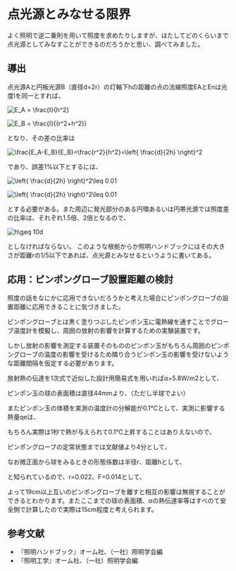 
# 点光源とみなせる限界
よく照明で逆二乗則を用いて照度を求めたりしますが、はたしてどのくらいまで点光源としてみなすことができるのだろうかと思い、調べてみました。

## 導出
点光源Aと円板光源B（直径d=2r）の灯軸下hの距離の点の法線照度EAとEnは光度Iを同一とすれば、


![E_A = \frac{I}{h^2}](https://render.githubusercontent.com/render/math?math=%5Cdisplaystyle+E_A+%3D+%5Cfrac%7BI%7D%7Bh%5E2%7D)



![E_B = \frac{I}{(r^2+h^2)}](https://render.githubusercontent.com/render/math?math=%5Cdisplaystyle+E_B+%3D+%5Cfrac%7BI%7D%7B%28r%5E2%2Bh%5E2%29%7D)


となり、その差の比率は


![\frac{E_A-E_B}{E_B}=\frac{r^2}{h^2}=\left\{  \frac{d}{2h} \right\}^2](https://render.githubusercontent.com/render/math?math=%5Cdisplaystyle+%5Cfrac%7BE_A-E_B%7D%7BE_B%7D%3D%5Cfrac%7Br%5E2%7D%7Bh%5E2%7D%3D%5Cleft%5C%7B++%5Cfrac%7Bd%7D%7B2h%7D+%5Cright%5C%7D%5E2)


であり、誤差1%以下とするには、

![\left\{ \frac{d}{2h} \right\}^2\leq 0.01](https://render.githubusercontent.com/render/math?math=%5Clarge+%5Cdisplaystyle+%5Cleft%5C%7B+%5Cfrac%7Bd%7D%7B2h%7D+%5Cright%5C%7D%5E2%5Cleq+0.01)


![\left\{ \frac{d}{2h} \right\}^2\leq 0.01](https://render.githubusercontent.com/render/math?math=%5Cdisplaystyle+%5Cleft%5C%7B+%5Cfrac%7Bd%7D%7B2h%7D+%5Cright%5C%7D%5E2%5Cleq+0.01)


とする必要がある。また周辺に発光部分のある円環あるいは円帯光源では照度差の比率は、それぞれ1.5倍、2倍となるので、


![h\geq 10d](https://render.githubusercontent.com/render/math?math=%5Cdisplaystyle+h%5Cgeq+10d)


としなければならない。
このような根拠からか照明ハンドブックにはその大きさが距離rの1/5以下であれば、点光源とみなせるというように書いてある。

## 応用：ピンポングローブ設置距離の検討
照度の話をなにかに応用できないだろうかと考えた場合にピンポングローブの設置距離に応用できることに気づきました。


ピンポングローブとは黒く塗りつぶしたピンポン玉に電熱線を通すことでグローブ温度計を模擬し、周囲の放射の影響を計算するための実験装置です。


しかし放射の影響を測定する装置そのもののピンポン玉がもちろん周囲のピンポングローブの温度の影響を受けるため隣り合うピンポン玉の影響を受けないような距離間隔を仮定する必要があります。


放射熱の伝達を1次式で近似した設計用簡易式を用いればα=5.8W/m2として、

ピンポン玉の球の表面積は直径44mmより、（ただし半球でよい）

またピンポン玉の体積を実測の温度計の分解能が0.1℃として、実測に影響する熱量qeは、


もちろん実際は1秒で熱が与えられて0.1℃上昇することはありえないので、

ピンポングローブの定常状態までは文献値より4分として、


なお微正面から球をみるときの形態係数は半径r、距離hとして、


と知られているので、r=0.022、F=0.014として、

よって19cm以上互いのピンポングローブを離すと相互の影響は無視することができるとわかります。またここまでの球の表面積、αの熱伝達率等はすべのて安全側で計算したので実際は15cm程度と考えられます。



## 参考文献
* 『照明ハンドブック』オーム社、（一社）照明学会編
* 『照明工学』オーム社、（一社）照明学会編
